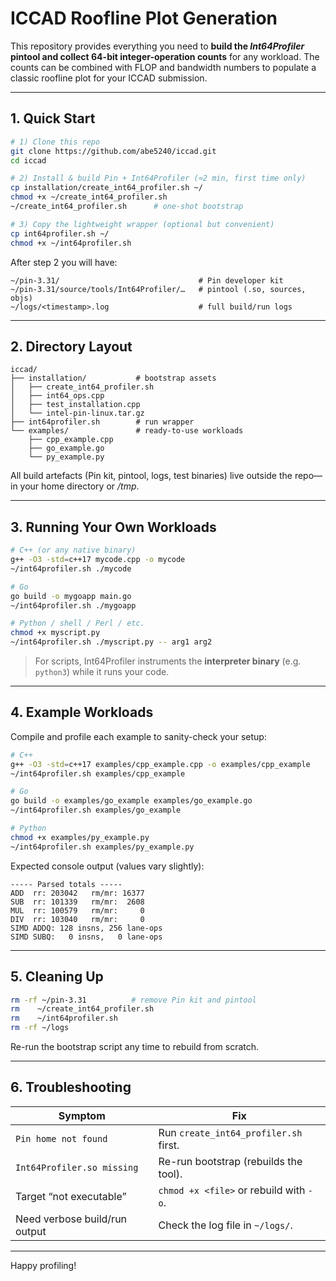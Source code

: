 # ICCAD Roofline Plot Generation

This repository provides everything you need to **build the
_Int64Profiler_ pintool and collect 64-bit integer-operation counts**
for any workload.  The counts can be combined with FLOP and bandwidth
numbers to populate a classic roofline plot for your ICCAD submission.

---

## 1. Quick Start

```bash
# 1) Clone this repo
git clone https://github.com/abe5240/iccad.git
cd iccad

# 2) Install & build Pin + Int64Profiler (≈2 min, first time only)
cp installation/create_int64_profiler.sh ~/
chmod +x ~/create_int64_profiler.sh
~/create_int64_profiler.sh      # one-shot bootstrap

# 3) Copy the lightweight wrapper (optional but convenient)
cp int64profiler.sh ~/
chmod +x ~/int64profiler.sh
```

After step 2 you will have:

```
~/pin-3.31/                               # Pin developer kit
~/pin-3.31/source/tools/Int64Profiler/…   # pintool (.so, sources, objs)
~/logs/<timestamp>.log                    # full build/run logs
```

---

## 2. Directory Layout

```
iccad/
├── installation/           # bootstrap assets
│   ├── create_int64_profiler.sh
│   ├── int64_ops.cpp
│   ├── test_installation.cpp
│   └── intel-pin-linux.tar.gz
├── int64profiler.sh        # run wrapper
└── examples/               # ready-to-use workloads
    ├── cpp_example.cpp
    ├── go_example.go
    └── py_example.py
```

All build artefacts (Pin kit, pintool, logs, test binaries) live
outside the repo—in your home directory or */tmp*.

---

## 3. Running Your Own Workloads

```bash
# C++ (or any native binary)
g++ -O3 -std=c++17 mycode.cpp -o mycode
~/int64profiler.sh ./mycode

# Go
go build -o mygoapp main.go
~/int64profiler.sh ./mygoapp

# Python / shell / Perl / etc.
chmod +x myscript.py
~/int64profiler.sh ./myscript.py -- arg1 arg2
```

> For scripts, Int64Profiler instruments the **interpreter binary**
> (e.g. `python3`) while it runs your code.

---

## 4. Example Workloads

Compile and profile each example to sanity-check your setup:

```bash
# C++
g++ -O3 -std=c++17 examples/cpp_example.cpp -o examples/cpp_example
~/int64profiler.sh examples/cpp_example

# Go
go build -o examples/go_example examples/go_example.go
~/int64profiler.sh examples/go_example

# Python
chmod +x examples/py_example.py
~/int64profiler.sh examples/py_example.py
```

Expected console output (values vary slightly):

```
----- Parsed totals -----
ADD  rr: 203042   rm/mr: 16377
SUB  rr: 101339   rm/mr:  2608
MUL  rr: 100579   rm/mr:     0
DIV  rr: 103040   rm/mr:     0
SIMD ADDQ: 128 insns, 256 lane-ops
SIMD SUBQ:   0 insns,   0 lane-ops
```

---

## 5. Cleaning Up

```bash
rm -rf ~/pin-3.31          # remove Pin kit and pintool
rm    ~/create_int64_profiler.sh
rm    ~/int64profiler.sh
rm -rf ~/logs
```

Re-run the bootstrap script any time to rebuild from scratch.

---

## 6. Troubleshooting

| Symptom                              | Fix |
|--------------------------------------|-----|
| `Pin home not found`                 | Run `create_int64_profiler.sh` first. |
| `Int64Profiler.so missing`           | Re-run bootstrap (rebuilds the tool). |
| Target “not executable”              | `chmod +x <file>` or rebuild with `-o`. |
| Need verbose build/run output        | Check the log file in `~/logs/`. |

---

Happy profiling!
